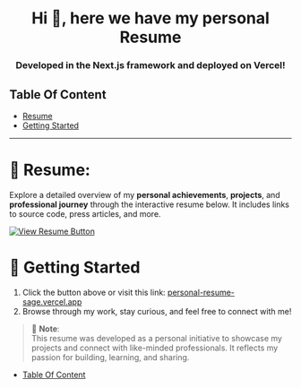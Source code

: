 <h1 align="center">Hi 👋, here we have my personal Resume</h1>
<h3 align="center">Developed in the Next.js framework and deployed on Vercel!</h3>


## Table Of Content
* [Resume](#resume)
* [Getting Started](#getting-started)

--------------------------------------------------------------------------------
<h1 id="resume" align="left">📄 Resume:</h1>

Explore a detailed overview of my **personal achievements**, **projects**, and **professional journey** through the interactive resume below. It includes links to source code, press articles, and more.

<div align="left">
  <a href="https://personal-resume-sage.vercel.app/" target="_blank">
    <img src="https://img.shields.io/badge/View%20My%20Resume-Click%20Here-blue?style=for-the-badge" alt="View Resume Button">
  </a>
</div>


<h1 id="getting-started" align="left">🚀 Getting Started</h1>

1. Click the button above or visit this link: [personal-resume-sage.vercel.app](https://personal-resume-sage.vercel.app/)
2. Browse through my work, stay curious, and feel free to connect with me!



> 📝 **Note**:  
> This resume was developed as a personal initiative to showcase my projects and connect with like-minded professionals. It reflects my passion for building, learning, and sharing.

* [Table Of Content](#table-of-content)

